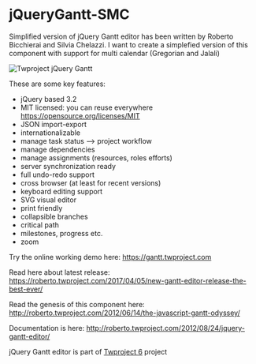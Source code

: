 jQueryGantt-SMC
===========
Simplified version of jQuery Gantt editor has been written by Roberto Bicchierai and Silvia Chelazzi.
I want to create a simplefied version of this component with support for multi calendar (Gregorian and Jalali)


<img src="http://twproject.s3.amazonaws.com/resources/gantt_github2.jpg" alt="Twproject jQuery Gantt" border="0" />

These are some key features:
* jQuery based 3.2
* MIT licensed: you can reuse everywhere https://opensource.org/licenses/MIT
* JSON import-export
* internationalizable
* manage task status –> project workflow
* manage dependencies
* manage assignments (resources, roles efforts)
* server synchronization ready
* full undo-redo support
* cross browser (at least for recent versions)
* keyboard editing support
* SVG visual editor
* print friendly
* collapsible branches
* critical path
* milestones, progress etc.
* zoom

Try the online working demo here: https://gantt.twproject.com

Read here about latest release: https://roberto.twproject.com/2017/04/05/new-gantt-editor-release-the-best-ever/

Read the genesis of this component here: http://roberto.twproject.com/2012/06/14/the-javascript-gantt-odyssey/

Documentation is here: http://roberto.twproject.com/2012/08/24/jquery-gantt-editor/

jQuery Gantt editor is part of <a href="https://twproject.com">Twproject 6</a> project



